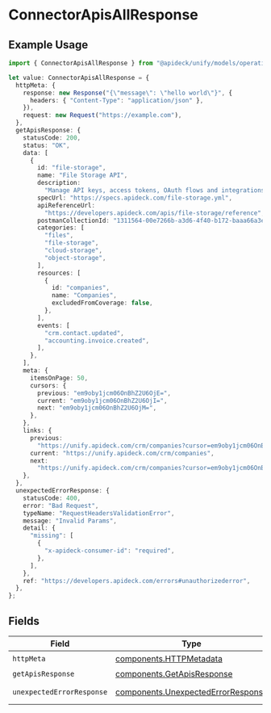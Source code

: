 # ConnectorApisAllResponse

## Example Usage

```typescript
import { ConnectorApisAllResponse } from "@apideck/unify/models/operations";

let value: ConnectorApisAllResponse = {
  httpMeta: {
    response: new Response("{\"message\": \"hello world\"}", {
      headers: { "Content-Type": "application/json" },
    }),
    request: new Request("https://example.com"),
  },
  getApisResponse: {
    statusCode: 200,
    status: "OK",
    data: [
      {
        id: "file-storage",
        name: "File Storage API",
        description:
          "Manage API keys, access tokens, OAuth flows and integrations.",
        specUrl: "https://specs.apideck.com/file-storage.yml",
        apiReferenceUrl:
          "https://developers.apideck.com/apis/file-storage/reference",
        postmanCollectionId: "1311564-00e7266b-a3d6-4f40-b172-baaa66a3ed6f",
        categories: [
          "files",
          "file-storage",
          "cloud-storage",
          "object-storage",
        ],
        resources: [
          {
            id: "companies",
            name: "Companies",
            excludedFromCoverage: false,
          },
        ],
        events: [
          "crm.contact.updated",
          "accounting.invoice.created",
        ],
      },
    ],
    meta: {
      itemsOnPage: 50,
      cursors: {
        previous: "em9oby1jcm06OnBhZ2U6OjE=",
        current: "em9oby1jcm06OnBhZ2U6OjI=",
        next: "em9oby1jcm06OnBhZ2U6OjM=",
      },
    },
    links: {
      previous:
        "https://unify.apideck.com/crm/companies?cursor=em9oby1jcm06OnBhZ2U6OjE%3D",
      current: "https://unify.apideck.com/crm/companies",
      next:
        "https://unify.apideck.com/crm/companies?cursor=em9oby1jcm06OnBhZ2U6OjM",
    },
  },
  unexpectedErrorResponse: {
    statusCode: 400,
    error: "Bad Request",
    typeName: "RequestHeadersValidationError",
    message: "Invalid Params",
    detail: {
      "missing": [
        {
          "x-apideck-consumer-id": "required",
        },
      ],
    },
    ref: "https://developers.apideck.com/errors#unauthorizederror",
  },
};
```

## Fields

| Field                                                                                    | Type                                                                                     | Required                                                                                 | Description                                                                              |
| ---------------------------------------------------------------------------------------- | ---------------------------------------------------------------------------------------- | ---------------------------------------------------------------------------------------- | ---------------------------------------------------------------------------------------- |
| `httpMeta`                                                                               | [components.HTTPMetadata](../../models/components/httpmetadata.md)                       | :heavy_check_mark:                                                                       | N/A                                                                                      |
| `getApisResponse`                                                                        | [components.GetApisResponse](../../models/components/getapisresponse.md)                 | :heavy_minus_sign:                                                                       | Apis                                                                                     |
| `unexpectedErrorResponse`                                                                | [components.UnexpectedErrorResponse](../../models/components/unexpectederrorresponse.md) | :heavy_minus_sign:                                                                       | Unexpected error                                                                         |